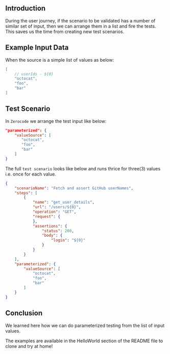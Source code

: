 ## Introduction
During the user journey, if the scenario to be validated has a number of similar set of input, then we can arrange them in a list and fire the tests. This saves us the time from creating new test scenarios.

## Example Input Data
When the source is a simple list of values as below:
```java
[
    // userIds - ${0}
    "octocat",
    "foo",
    "bar"
]
```

## Test Scenario
In `Zerocode` we arrange the test input like below:
```json
"parameterized": {
    "valueSource": [
       "octocat",
       "foo",
       "bar"
    ]
}
```

The full `test scenario` looks like below and runs thrice for three(3) values i.e. once for each value.
```json
{
    "scenarioName": "Fetch and assert GitHub userNames",
    "steps": [
        {
            "name": "get_user_details",
            "url": "/users/${0}",
            "operation": "GET",
            "request": {
            },
            "assertions": {
                "status": 200,
                "body": {
                    "login": "${0}"
                }
            }
        }
    ],
    "parameterized": {
        "valueSource": [
            "octocat",
            "foo",
            "bar"
        ]
    }
}
```

## Conclusion
We learned here how we can do parameterized testing from the list of input values.

The examples are available in the HelloWorld section of the README file to clone and try at home! 

